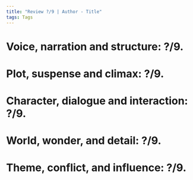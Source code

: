 ```yaml
---
title: "Review ?/9 | Author - Title"
tags: Tags
---
```


# Voice, narration and structure: ?/9.



# Plot, suspense and climax: ?/9. 



# Character, dialogue and interaction: ?/9. 



# World, wonder, and detail: ?/9. 



# Theme, conflict, and influence: ?/9. 



